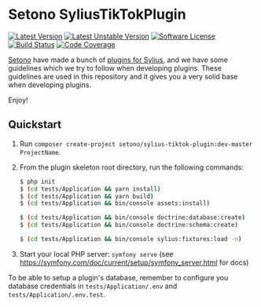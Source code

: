 # Setono SyliusTikTokPlugin

[![Latest Version][ico-version]][link-packagist]
[![Latest Unstable Version][ico-unstable-version]][link-packagist]
[![Software License][ico-license]](LICENSE)
[![Build Status][ico-github-actions]][link-github-actions]
[![Code Coverage][ico-code-coverage]][link-code-coverage]

[Setono](https://setono.com) have made a bunch of [plugins for Sylius](https://github.com/Setono), and we have some guidelines
which we try to follow when developing plugins. These guidelines are used in this repository and it gives you a very
solid base when developing plugins.

Enjoy! 

## Quickstart

1. Run `composer create-project setono/sylius-tiktok-plugin:dev-master ProjectName`.

2. From the plugin skeleton root directory, run the following commands:

    ```bash
    $ php init
    $ (cd tests/Application && yarn install)
    $ (cd tests/Application && yarn build)
    $ (cd tests/Application && bin/console assets:install)
    
    $ (cd tests/Application && bin/console doctrine:database:create)
    $ (cd tests/Application && bin/console doctrine:schema:create)
   
    $ (cd tests/Application && bin/console sylius:fixtures:load -n)
    ```
   
3. Start your local PHP server: `symfony serve` (see https://symfony.com/doc/current/setup/symfony_server.html for docs)

To be able to setup a plugin's database, remember to configure you database credentials in `tests/Application/.env` and `tests/Application/.env.test`.

[ico-version]: https://poser.pugx.org/setono/sylius-tiktok-plugin/v/stable
[ico-unstable-version]: https://poser.pugx.org/setono/sylius-tiktok-plugin/v/unstable
[ico-license]: https://poser.pugx.org/setono/sylius-tiktok-plugin/license
[ico-github-actions]: https://github.com/Setono/SyliusTikTokPlugin/workflows/build/badge.svg
[ico-code-coverage]: https://codecov.io/gh/Setono/SyliusTikTokPlugin/branch/master/graph/badge.svg

[link-packagist]: https://packagist.org/packages/setono/sylius-tiktok-plugin
[link-github-actions]: https://github.com/Setono/SyliusTikTokPlugin/actions
[link-code-coverage]: https://codecov.io/gh/Setono/SyliusTikTokPlugin
